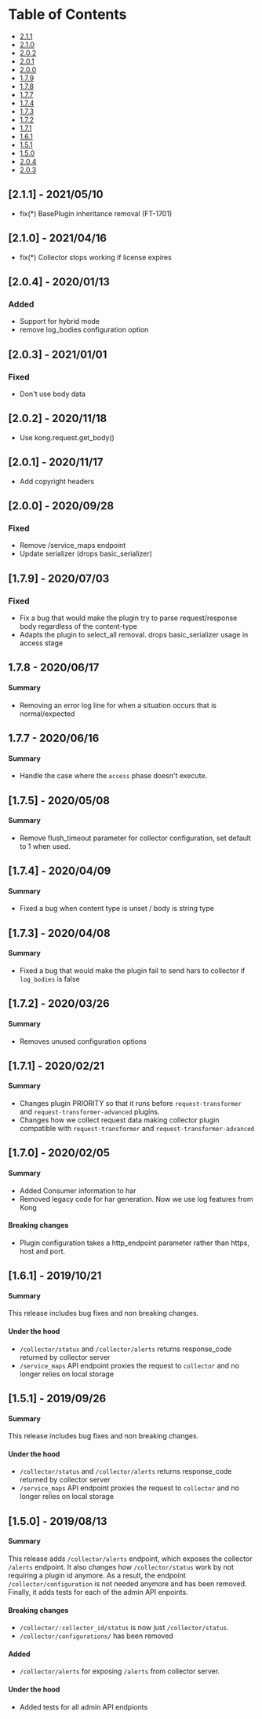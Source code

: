 # Table of Contents

 - [2.1.1](#211---20210510)
 - [2.1.0](#210---20210416)
 - [2.0.2](#202---20201118)
 - [2.0.1](#201---20201117)
 - [2.0.0](#200---20200928)
 - [1.7.9](#179---20200703)
 - [1.7.8](#178---20200617)
 - [1.7.7](#177---20200616)
 - [1.7.4](#174---20200409)
 - [1.7.3](#173---20200408)
 - [1.7.2](#172---20200326)
 - [1.7.1](#171---20200221)
 - [1.6.1](#161---20191021)
 - [1.5.1](#151---20190926)
 - [1.5.0](#150---20190813)
 - [2.0.4](#204---20210113)
 - [2.0.3](#203---20210101)

## [2.1.1] - 2021/05/10

- fix(*) BasePlugin inheritance removal (FT-1701)

## [2.1.0] - 2021/04/16

- fix(*) Collector stops working if license expires

## [2.0.4] - 2020/01/13
### Added
- Support for hybrid mode
- remove log_bodies configuration option

## [2.0.3] - 2021/01/01
### Fixed
- Don't use body data

## [2.0.2] - 2020/11/18
- Use kong.request.get_body()

## [2.0.1] - 2020/11/17
- Add copyright headers

## [2.0.0] - 2020/09/28
### Fixed
- Remove /service_maps endpoint
- Update serializer (drops basic_serializer)

## [1.7.9] - 2020/07/03
### Fixed
- Fix a bug that would make the plugin try to parse request/response body regardless of the content-type
- Adapts the plugin to select_all removal. drops basic_serializer usage in access stage

## 1.7.8 - 2020/06/17

#### Summary
- Removing an error log line for when a situation occurs that is normal/expected

## 1.7.7 - 2020/06/16

#### Summary
- Handle the case where the `access` phase doesn't execute.

## [1.7.5] - 2020/05/08

#### Summary
- Remove flush_timeout parameter for collector configuration, set default to 1 when used.

## [1.7.4] - 2020/04/09

#### Summary

- Fixed a bug when content type is unset / body is string type

## [1.7.3] - 2020/04/08

#### Summary

- Fixed a bug that would make the plugin fail to send hars to collector if `log_bodies` is false

## [1.7.2] - 2020/03/26

#### Summary

- Removes unused configuration options

## [1.7.1] - 2020/02/21

#### Summary

- Changes plugin PRIORITY so that it runs before `request-transformer` and `request-transformer-advanced` plugins.
- Changes how we collect request data making collector plugin compatible with `request-transformer` and `request-transformer-advanced`

## [1.7.0] - 2020/02/05

#### Summary

- Added Consumer information to har
- Removed legacy code for har generation. Now we use log features from Kong

#### Breaking changes

- Plugin configuration takes a http_endpoint parameter rather than https, host and port.

## [1.6.1] - 2019/10/21

#### Summary

This release includes bug fixes and non breaking changes.

#### Under the hood

- `/collector/status` and `/collector/alerts` returns response_code returned by collector server
- `/service_maps` API endpoint proxies the request to `collector` and no longer relies on local storage

## [1.5.1] - 2019/09/26

#### Summary

This release includes bug fixes and non breaking changes.

#### Under the hood

- `/collector/status` and `/collector/alerts` returns response_code returned by collector server
- `/service_maps` API endpoint proxies the request to `collector` and no longer relies on local storage

## [1.5.0] - 2019/08/13

#### Summary

This release adds `/collector/alerts` endpoint, which exposes the collector `/alerts` endpoint.
It also changes how `/collector/status` work by not requiring a plugin id anymore.
As a result, the endpoint `/collector/configuration` is not needed anymore and has been removed.
Finally, it adds tests for each of the admin API enpoints.

#### Breaking changes

- `/collector/:collector_id/status` is now just `/collector/status`.
- `/collector/configurations/` has been removed

#### Added

- `/collector/alerts` for exposing `/alerts` from collector server.


#### Under the hood

- Added tests for all admin API endpionts
